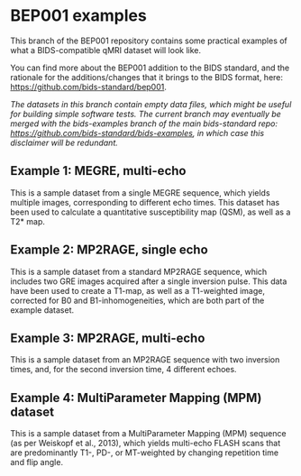 # BEP001 examples

This branch of the BEP001 repository contains some practical examples of what a BIDS-compatible qMRI dataset will look like. 

You can find more about the BEP001 addition to the BIDS standard, and the rationale for the additions/changes that it brings to the BIDS format, here: https://github.com/bids-standard/bep001.

 *The datasets in this branch contain empty data files, which might be useful for building simple software tests. 
 The current branch may eventually be merged with the bids-examples branch of the main bids-standard repo: https://github.com/bids-standard/bids-examples, in which case this disclaimer will be redundant.*


## Example 1: MEGRE, multi-echo
This is a sample dataset from a single MEGRE sequence, which yields multiple images, corresponding to different echo times. This dataset has been used to calculate a quantitative susceptibility map (QSM), as well as a T2* map.

## Example 2: MP2RAGE, single echo
This is a sample dataset from a standard MP2RAGE sequence, which includes two GRE images acquired after a single inversion pulse. This data have been used to create a T1-map, as well as a T1-weighted image, corrected for B0 and B1-inhomogeneities, which are both part of the example dataset.

## Example 3: MP2RAGE, multi-echo 
This is a sample dataset from an MP2RAGE sequence with two inversion times, and, for the second inversion time, 4 different echoes.

## Example 4: MultiParameter Mapping (MPM) dataset
This is a sample dataset from a MultiParameter Mapping (MPM) sequence (as per Weiskopf et al., 2013), which yields multi-echo FLASH scans that are predominantly T1-, PD-, or MT-weighted by changing repetition time and flip angle.